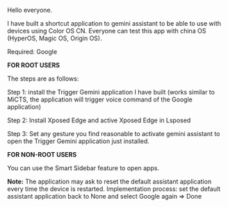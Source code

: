 Hello everyone.

I have built a shortcut application to gemini assistant to be able to use with devices using Color OS CN. Everyone can test this app with china OS (HyperOS, Magic OS, Origin OS).

Required: Google

**FOR ROOT USERS**

The steps are as follows:

Step 1: install the Trigger Gemini application I have built (works similar to MiCTS, the application will trigger voice command of the Google application)

Step 2: Install Xposed Edge and active Xposed Edge in Lsposed

Step 3: Set any gesture you find reasonable to activate gemini assistant to open the Trigger Gemini application just installed.


**FOR NON-ROOT USERS**

You can use the Smart Sidebar feature to open apps.

**Note:** 
The application may ask to reset the default assistant application every time the device is restarted. Implementation process: set the default assistant application back to None and select Google again => Done
